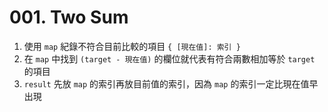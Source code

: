 # 001. Two Sum

1. 使用 `map` 紀錄不符合目前比較的項目 `{ [現在值]: 索引 }`
2. 在 `map` 中找到 `(target - 現在值)` 的欄位就代表有符合兩數相加等於 `target` 的項目
3. `result` 先放 `map` 的索引再放目前值的索引，因為 `map` 的索引一定比現在值早出現
